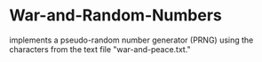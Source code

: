 # War-and-Random-Numbers
implements a pseudo-random number generator (PRNG) using the characters from the text file "war-and-peace.txt."
